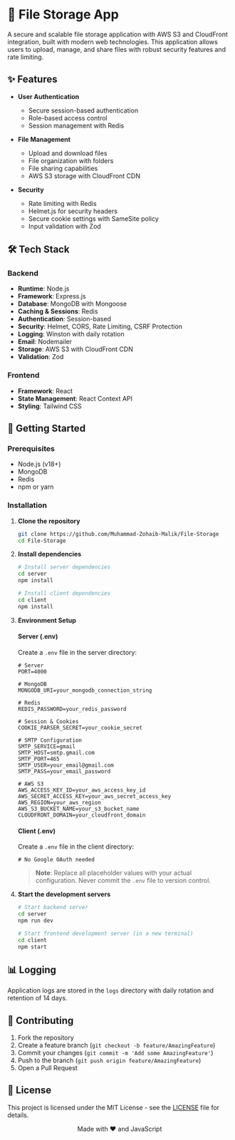 # 📁 File Storage App

A secure and scalable file storage application with AWS S3 and CloudFront integration, built with modern web technologies. This application allows users to upload, manage, and share files with robust security features and rate limiting.

## ✨ Features

- **User Authentication**
  - Secure session-based authentication
  - Role-based access control
  - Session management with Redis

- **File Management**
  - Upload and download files
  - File organization with folders
  - File sharing capabilities
  - AWS S3 storage with CloudFront CDN

- **Security**
  - Rate limiting with Redis
  - Helmet.js for security headers
  - Secure cookie settings with SameSite policy
  - Input validation with Zod

## 🛠️ Tech Stack

### Backend
- **Runtime**: Node.js
- **Framework**: Express.js
- **Database**: MongoDB with Mongoose
- **Caching & Sessions**: Redis
- **Authentication**: Session-based
- **Security**: Helmet, CORS, Rate Limiting, CSRF Protection
- **Logging**: Winston with daily rotation
- **Email**: Nodemailer
- **Storage**: AWS S3 with CloudFront CDN
- **Validation**: Zod

### Frontend
- **Framework**: React
- **State Management**: React Context API
- **Styling**: Tailwind CSS

## 🚀 Getting Started

### Prerequisites
- Node.js (v18+)
- MongoDB
- Redis
- npm or yarn

### Installation

1. **Clone the repository**
   ```bash
   git clone https://github.com/Muhammad-Zohaib-Malik/File-Storage
   cd File-Storage
   ```

2. **Install dependencies**
   ```bash
   # Install server dependencies
   cd server
   npm install

   # Install client dependencies
   cd client
   npm install
   ```

3. **Environment Setup**
   
   #### Server (.env)
   Create a `.env` file in the server directory:
   ```env
   # Server
   PORT=4000
   
   # MongoDB
   MONGODB_URI=your_mongodb_connection_string
   
   # Redis
   REDIS_PASSWORD=your_redis_password
   
   # Session & Cookies
   COOKIE_PARSER_SECRET=your_cookie_secret
   
   # SMTP Configuration
   SMTP_SERVICE=gmail
   SMTP_HOST=smtp.gmail.com
   SMTP_PORT=465
   SMTP_USER=your_email@gmail.com
   SMTP_PASS=your_email_password
   
   # AWS S3
   AWS_ACCESS_KEY_ID=your_aws_access_key_id
   AWS_SECRET_ACCESS_KEY=your_aws_secret_access_key
   AWS_REGION=your_aws_region
   AWS_S3_BUCKET_NAME=your_s3_bucket_name
   CLOUDFRONT_DOMAIN=your_cloudfront_domain
   ```
   
   #### Client (.env)
   Create a `.env` file in the client directory:
   ```env
   # No Google OAuth needed
   ```
   
   > **Note**: Replace all placeholder values with your actual configuration. Never commit the `.env` file to version control.

4. **Start the development servers**
   ```bash
   # Start backend server
   cd server
   npm run dev

   # Start frontend development server (in a new terminal)
   cd client
   npm start
   ```

## 📊 Logging

Application logs are stored in the `logs` directory with daily rotation and retention of 14 days.

## 🤝 Contributing

1. Fork the repository
2. Create a feature branch (`git checkout -b feature/AmazingFeature`)
3. Commit your changes (`git commit -m 'Add some AmazingFeature'`)
4. Push to the branch (`git push origin feature/AmazingFeature`)
5. Open a Pull Request

## 📄 License

This project is licensed under the MIT License - see the [LICENSE](LICENSE) file for details.


<div align="center">
  Made with ❤️ and JavaScript
</div>

